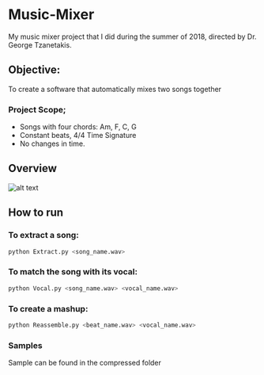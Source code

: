 # Music-Mixer

My music mixer project that I did during the summer of 2018, directed by Dr. George Tzanetakis.

## Objective:
To create a software that automatically mixes two songs together

### Project Scope;
- Songs with four chords: Am, F, C, G
- Constant beats, 4/4 Time Signature
- No changes in time.

## Overview

![alt text](https://github.com/dukeng/Music-Mixer/blob/master/overview.png "Logo Title Text 1")

## How to run

### To extract a song:
```python
python Extract.py <song_name.wav>
```

### To match the song with its vocal:
```python
python Vocal.py <song_name.wav> <vocal_name.wav> 
```

### To create a mashup:
```python
python Reassemble.py <beat_name.wav> <vocal_name.wav> 
```

### Samples

Sample can be found in the compressed folder
